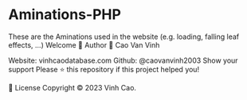 # Aminations-PHP
These are the Aminations used in the website (e.g. loading, falling leaf effects, ...)
Welcome 👋
Author
👤 Cao Van Vinh

Website: vinhcaodatabase.com
Github: @caovanvinh2003
Show your support
Please ⭐️ this repository if this project helped you!


📝 License
Copyright © 2023 Vinh Cao.
